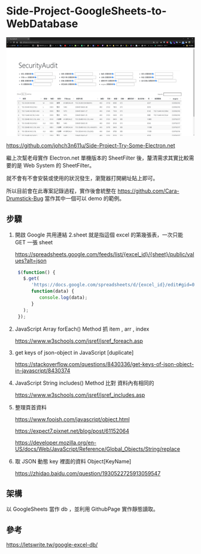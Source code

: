 # Side-Project-GoogleSheets-to-WebDatabase

![alt](/final.png)

<https://github.com/johch3n611u/Side-Project-Try-Some-Electron.net>

繼上次幫老母實作 Electron.net 單機版本的 SheetFilter 後，釐清需求其實比較需要的是 Web System 的 SheetFilter。

就不會有不會安裝或使用的狀況發生，瀏覽器打開網址貼上即可。

所以目前會在此專案記錄過程，實作後會統整在 <https://github.com/Cara-Drumstick-Bug> 當作其中一個可以 demo 的範例。

## 步驟

1. 開啟 Google 共用連結 2.sheet 就是指這個 excel 的第幾張表，一次只能 GET 一張 sheet

   <https://spreadsheets.google.com/feeds/list/{excel_id}/{sheet}/public/values?alt=json>

   ```javascript
    $(function() {
      $.get(
         'https://docs.google.com/spreadsheets/d/{excel_id}/edit#gid=0',
         function(data) {
            console.log(data);
         }
      );
    });
   ```

2. JavaScript Array forEach() Method 抓 item , arr , index

   <https://www.w3schools.com/jsref/jsref_foreach.asp>

3. get keys of json-object in JavaScript [duplicate]

   <https://stackoverflow.com/questions/8430336/get-keys-of-json-object-in-javascript/8430374>

4. JavaScript String includes() Method 比對 資料內有相同的

   <https://www.w3schools.com/jsref/jsref_includes.asp>

5. 整理頁首資料

   <https://www.fooish.com/javascript/object.html>

   <https://expect7.pixnet.net/blog/post/61152064>

   <https://developer.mozilla.org/en-US/docs/Web/JavaScript/Reference/Global_Objects/String/replace>

6. 取 JSON 動態 key 裡面的資料 Object[KeyName]

   <https://zhidao.baidu.com/question/1930522725913059547>

## 架構

以 GoogleSheets 當作 db ，並利用 GithubPage 實作靜態讀取。

## 參考

<https://letswrite.tw/google-excel-db/>

